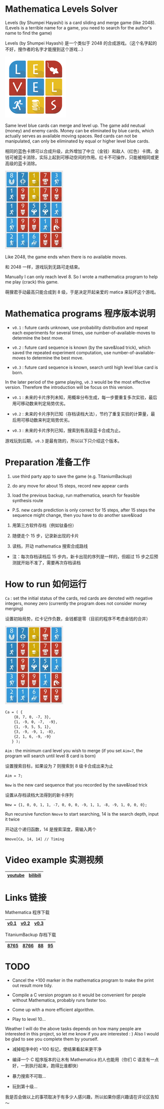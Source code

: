 Mathematica Levels Solver
=====

Levels (by Shumpei Hayashi) is a card sliding and merge game (like 2048). (Levels is a terrible name for a game, you need to search for the author's name to find the game)

Levels (by Shumpei Hayashi) 是一个类似于 2048 的合成游戏。（这个名字起的不好，搜作者的名字才能搜到这个游戏…）

<img src="icon.png" alt="icon"/>

Same level blue cards can merge and level up. The game add neutual (money) and enemy cards. Money can be eliminated by blue cards, which actually serves as available moving spaces. Red cards can not be manipulated, can only be eliminated by equal or higher level blue cards.

相同的蓝色卡牌可以合成升级，此外增加了中立（金钱）和敌人（红色）卡牌。金钱可被蓝卡消除，实际上起到可移动空间的作用。红卡不可操作，只能被相同或更高级的蓝卡消除。

<img src="8766.png" alt="8766"/>

Like 2048, the game ends when there is no available moves.

和 2048 一样，游戏玩到无路可走结束。

Manually I can only reach level 8. So I wrote a mathematica program to help me play (crack) this game.

萌狸君手动最高只能合成到 8 级，于是决定开起亲爱的 matica 来玩坏这个游戏。



# Mathematica programs 程序版本说明

- `v0.1` : future cards unknown, use probability distribution and repeat each experiments for several times, use number-of-available-moves to determine the best move.

- `v0.2` : future card sequence is known (by the save&load trick), which saved the repeated experiment computation,  use number-of-available-moves to determine the best move.

- `v0.3` : future card sequence is known, search until high level blue card is born.

In the later period of the game playing, `v0.3` would be the most effective version. Therefore the introduction will be focus on this version.

- `v0.1` : 未来的卡片序列未知，用概率分布生成，每一步要重复多次实验，最后用可移动数来判定局势优劣。

- `v0.2` : 未来的卡片序列已知（存档读档大法），节约了重复实验的计算量，最后用可移动数来判定局势优劣。

- `v0.3` : 未来的卡片序列已知，搜索到有高级蓝卡合成为止。

游戏玩到后期，`v0.3` 是最有效的，所以以下只介绍这个版本。



# Preparation 准备工作

1. use third party app to save the game (e.g. TitaniumBackup)

2. do any move for about 15 steps, record new appear cards

3. load the previous backup, run mathematica, search for feasible synthesis route

- P.S. new cards prediction is only correct for 15 steps, after 15 steps the sequence might change, then you have to do another save&load

1. 用第三方软件存档（例如钛备份）

2. 随便走个 15 步，记录新出现的卡片

3. 读档，开动 mathematica 搜索合成路线

- 注：每次存档读档后 15 步内，新卡出现的序列是一样的，但超过 15 步之后预测就开始不准了，需要再次存档读档



# How to run 如何运行

`Ca` : set the initial status of the cards, red cards are denoted with negative integers, money zero (currently the program does not consider money merging)

设置初始局势，红卡记作负数，金钱都是零（目前的程序不考虑金钱的合并）

<img src="8766.png" alt="8766"/>

```
Ca = ( {
    {8, 7, 0, -7, 3},
    {1, -9, 0, -7,  -9},
    {1, -9, 5, 5, 1},
    {3, -9, -9, 1, -8},
    {2, 1, 6, -9, -9}
   } );
```

`Aim` : the minimum card level you wish to merge (if you set `Aim=7`, the program will search until level 8 card is born)

设置搜索目标，如果设为 7 则搜索到 8 级卡合成出来为止

```
Aim = 7;
```

`New` is the new card sequence that you recorded by the save&load trick

设置从存档读档大法得到的新卡序列

```
New = {1, 0, 0, 1, 1, -7, 0, 0, 0, -9, 1, 1, -8, -9, 1, 0, 0, 0};
```

Run recursive function `Nmove` to start searching, 14 is the search depth, input it twice

开动这个递归函数，14 是搜索深度，需输入两个

```
Nmove[Ca, 14, 14] // Timing
```



# Video example 实测视频

| [youtube](https://youtu.be/MFZ8vRqh_rs) | [bilibili](http://www.bilibili.com/video/av5880051) |
|---|---|



# Links 链接

Mathematica 程序下载

| [v0.1](https://github.com/LePtC/MaticaGuokr/raw/master/201607/LevelsSolver.v0.1.nb) | [v0.2](https://github.com/LePtC/MaticaGuokr/raw/master/201607/LevelsSolver.v0.2.nb) | [v0.3](https://github.com/LePtC/MaticaGuokr/raw/master/201607/LevelsSolver.v0.3.nb) |
|---|---|---|

TitaniumBackup 存档下载

| [8765](https://github.com/LePtC/MaticaGuokr/raw/master/201607/TitaniumBackup/app.flow.levels-8765.tar.gz) | [8766](https://github.com/LePtC/MaticaGuokr/raw/master/201607/TitaniumBackup/app.flow.levels-8766.tar.gz) | [88](https://github.com/LePtC/MaticaGuokr/raw/master/201607/TitaniumBackup/app.flow.levels-88.tar.gz) | [95](https://github.com/LePtC/MaticaGuokr/raw/master/201607/TitaniumBackup/app.flow.levels-95.tar.gz) |
|---|---|---|---|



# TODO

- Cancel the +100 marker in the mathematica program to make the print out result more tidy.

- Compile a C version program so it would be convenient for people without Mathematica, probably runs faster too.

- Come up with a more efficient algorithm.

- Play to level 10...

Weather I will do the above tasks depends on how many people are interested in this project, so let me know if you are interested : ) Also I would be glad to see you complete them by yourself.

- 减掉程序中的 +100 标记，使结果看起来更干净

- 编译一个 C 程序版本的让木有 Mathematica 的人也能用（你们 C 语言有一点好，一到执行起来，跑得比谁都快）

- 暴力搜索不可取…

- 玩到第十级…

我是否会做以上的事项取决于有多少人感兴趣，所以如果你感兴趣请在评论区告知～
